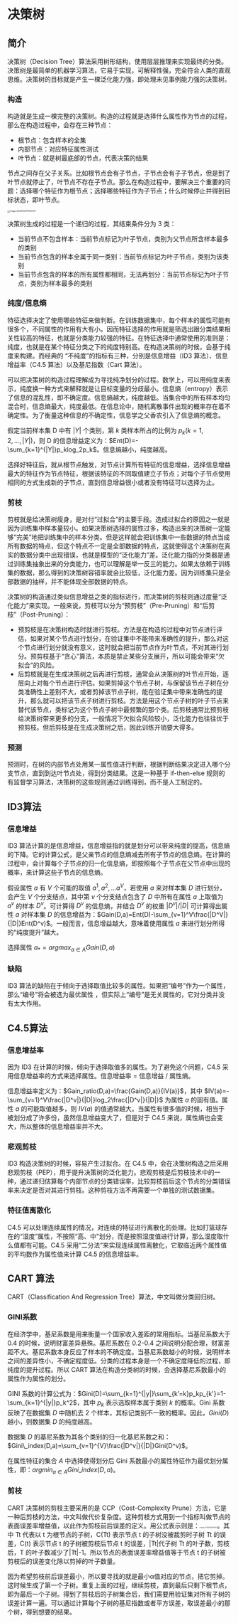 # 决策树

## 简介

决策树（Decision Tree）算法采用树形结构，使用层层推理来实现最终的分类。决策树是最简单的机器学习算法，它易于实现，可解释性强，完全符合人类的直观思维。决策树的目标就是产生一棵泛化能力强，即处理未见事例能力强的决策树。

### 构造

构造就是生成一棵完整的决策树。构造的过程就是选择什么属性作为节点的过程，那么在构造过程中，会存在三种节点：

- 根节点：包含样本的全集
- 内部节点：对应特征属性测试
- 叶节点：就是树最底部的节点，代表决策的结果

节点之间存在父子关系。比如根节点会有子节点，子节点会有子子节点，但是到了叶节点就停止了，叶节点不存在子节点。那么在构造过程中，要解决三个重要的问题：选择哪个特征作为根节点；选择哪些特征作为子节点；什么时候停止并得到目标状态，即叶节点。

<img src="figures/image-20200321111531447.png" alt="image-20200321111531447" style="zoom:33%;" />

决策树生成的过程是一个递归的过程，其结束条件分为 3 类：

- 当前节点不包含样本：当前节点标记为叶子节点，类别为父节点所含样本最多的类别
- 当前节点包含的样本全属于同一类别：当前节点标记为叶子节点，类别为该类别
- 当前节点包含的样本的所有属性都相同，无法再划分：当前节点标记为叶子节点，类别为样本最多的类别

### 纯度/信息熵

特征选择决定了使用哪些特征来做判断。在训练数据集中，每个样本的属性可能有很多个，不同属性的作用有大有小。因而特征选择的作用就是筛选出跟分类结果相关性较高的特征，也就是分类能力较强的特征。在特征选择中通常使用的准则是：纯度，也就是在某个特征分类之下的纯度特别高。在构造决策树的时候，会基于纯度来构建。而经典的 “不纯度”的指标有三种，分别是信息增益（ID3 算法）、信息增益率（C4.5 算法）以及基尼指数（Cart 算法）。

可以把决策树的构造过程理解成为寻找纯净划分的过程。数学上，可以用纯度来表示，纯度换一种方式来解释就是让目标变量的分歧最小。信息熵（entropy）表示了信息的混乱性，即不确定度。信息熵越大，纯度越低。当集合中的所有样本均匀混合时，信息熵最大，纯度最低。在信息论中，随机离散事件出现的概率存在着不确定性。为了衡量这种信息的不确定性，信息学之父香农引入了信息熵的概念。

假定当前样本集 D 中有 $|Y|$ 个类别，第 $k$ 类样本所占的比例为 $p_k(k=1,2,...,|Y|)$，则 D 的信息增益定义为：$Ent(D)=-\sum_{k=1}^{|Y|}p_klog_2p_k$。信息熵越小，纯度越高。

选择好特征后，就从根节点触发，对节点计算所有特征的信息增益，选择信息增益最大的特征作为节点特征，根据该特征的不同取值建立子节点；对每个子节点使用相同的方式生成新的子节点，直到信息增益很小或者没有特征可以选择为止。

### 剪枝

剪枝就是给决策树瘦身，是对付“过拟合”的主要手段。造成过拟合的原因之一就是因为训练集中样本量较小。如果决策树选择的属性过多，构造出来的决策树一定能够“完美”地把训练集中的样本分类。但是这样就会把训练集中一些数据的特点当成所有数据的特点，但这个特点不一定是全部数据的特点，这就使得这个决策树在真实的数据分类中出现错误，也就是模型的“泛化能力”差。泛化能力指的分类器是通过训练集抽象出来的分类能力，也可以理解是举一反三的能力。如果太依赖于训练集的数据，那么得到的决策树容错率就会比较低，泛化能力差。因为训练集只是全部数据的抽样，并不能体现全部数据的特点。

决策树的构造通过类似信息增益之类的指标进行，而决策树的剪枝则通过度量“泛化能力”来实现。一般来说，剪枝可以分为“预剪枝”（Pre-Pruning）和“后剪枝”（Post-Pruning）：

- 预剪枝是在决策树构造时就进行剪枝。方法是在构造的过程中对节点进行评估，如果对某个节点进行划分，在验证集中不能带来准确性的提升，那么对这个节点进行划分就没有意义，这时就会把当前节点作为叶节点，不对其进行划分。预剪枝基于“贪心”算法，本质是禁止某些分支展开，所以可能会带来“欠拟合”的风险。
- 后剪枝就是在生成决策树之后再进行剪枝，通常会从决策树的叶节点开始，逐层向上对每个节点进行评估。如果剪掉这个节点子树，与保留该节点子树在分类准确性上差别不大，或者剪掉该节点子树，能在验证集中带来准确性的提升，那么就可以把该节点子树进行剪枝。方法是用这个节点子树的叶子节点来替代该节点，类标记为这个节点子树中最频繁的那个类。后剪枝通常比预剪枝给决策树带来更多的分支，一般情况下欠拟合风险较小，泛化能力也往往优于预剪枝。但后剪枝是在生成决策树之后，因此训练开销要大得多。

### 预测

预测时，在树的内部节点处用某一属性值进行判断，根据判断结果决定进入哪个分支节点，直到到达叶节点处，得到分类结果。这是一种基于 if-then-else 规则的有监督学习算法，决策树的这些规则通过训练得到，而不是人工制定的。

## ID3算法

### 信息增益

ID3  算法计算的是信息增益，信息增益指的就是划分可以带来纯度的提高，信息熵的下降。它的计算公式，是父亲节点的信息熵减去所有子节点的信息熵。在计算的过程中，会计算每个子节点的归一化信息熵，即按照每个子节点在父节点中出现的概率，来计算这些子节点的信息熵。

假设属性 $a$ 有 $V$ 个可能的取值 ${a^1,a^2,...a^V}$，若使用 $a$ 来对样本集 $D$ 进行划分，会产生 $V$ 个分支结点，其中第 $v$ 个分支结点包含了 $D$ 中所有在属性 $a$ 上取值为 $a^v$ 的样本 $D^v$。可计算得 $D^v$ 的信息熵，并结合 $D^v$ 的权重 $|D^v|/|D|$ 可计算得出属性 $a$ 对样本集 $D$ 的信息增益为：$Gain(D,a)=Ent(D)-\sum_{v=1}^V\frac{|D^V|}{|D|}Ent(D^v)$。一般而言，信息增益越大，意味着使用属性 $a$ 来进行划分所得的“纯度提升”越大。

选择属性 $a_*= arg max_{a\in A}Gain(D,a)$

### 缺陷

ID3 算法的缺陷在于倾向于选择取值比较多的属性。如果把“编号”作为一个属性，那么“编号”将会被选为最优属性 ，但实际上“编号”是无关属性的，它对分类并没有太大作用。

## C4.5算法

### 信息增益率

因为 ID3 在计算的时候，倾向于选择取值多的属性。为了避免这个问题，C4.5 采用信息增益率的方式来选择属性。信息增益率 = 信息增益 / 属性熵。

信息增益率定义为：$Gain_ratio(D,a)=\frac{Gain(D,a)}{IV(a)}$，其中 $IV(a)=-\sum_{v=1}^V\frac{|D^v|}{|D|}log_2\frac{|D^v|}{|D|}$ 为属性 $a$ 的固有值。属性 $a$ 的可能取值越多，则 $IV(a)$ 的值通常越大。当属性有很多值的时候，相当于被划分成了许多份，虽然信息增益变大了，但是对于 C4.5 来说，属性熵也会变大，所以整体的信息增益率并不大。

### 悲观剪枝

ID3 构造决策树的时候，容易产生过拟合。在 C4.5 中，会在决策树构造之后采用悲观剪枝（PEP），用于提升决策树的泛化能力。悲观剪枝是后剪枝技术中的一种，通过递归估算每个内部节点的分类错误率，比较剪枝前后这个节点的分类错误率来决定是否对其进行剪枝。这种剪枝方法不再需要一个单独的测试数据集。

### 特征值离散化

C4.5 可以处理连续属性的情况，对连续的特征进行离散化的处理。比如打篮球存在的“湿度”属性，不按照“高、中”划分，而是按照湿度值进行计算，那么湿度取什么值都有可能。C4.5 采用“二分法”来实现连续属性离散化，它取临近两个属性值的平均数作为属性值来计算 C4.5 的信息增益率。

## CART 算法

CART（Classification And Regression Tree）算法，中文叫做分类回归树。

### GINI系数

在经济学中，基尼系数是用来衡量一个国家收入差距的常用指标。当基尼系数大于 0.4 的时候，说明财富差异悬殊。基尼系数在 0.2-0.4  之间说明分配合理，财富差距不大。基尼系数本身反应了样本的不确定度。当基尼系数越小的时候，说明样本之间的差异性小，不确定程度低。分类的过程本身是一个不确定度降低的过程，即纯度的提升过程。所以 CART 算法在构造分类树的时候，会选择基尼系数最小的属性作为属性的划分。

GINI 系数的计算公式为：$Gini(D)=\sum_{k=1}^{|y|}\sum_{k’=k}p_kp_{k'}=1-\sum_{k=1}^{|y|}p_k^2$，其中 $p_k$ 表示选取样本属于类别 $k$ 的概率。Gini 系数反映了在数据集 $D$ 中随机去 2 个样本，其标记类别不一致的概率。因此，$Gini(D)$ 越小，则数据集 $D$ 的纯度越高。

数据集 $D$ 的基尼系数为其各个类别的归一化基尼系数之和：$Gini\_index(D,a)=\sum_{v=1}^{V}\frac{|D^v|}{|D|}Gini(D^v)$。

在属性特征的集合 $A$ 中选择使得划分后 Gini 系数最小的属性特征作为最优划分属性，即：$arg min_{a\in A}Gini\_index(D,a)$。

### 剪枝

CART 决策树的剪枝主要采用的是 CCP（Cost-Complexity Prune）方法，它是一种后剪枝的方法，中文叫做代价复杂度。这种剪枝方式用到一个指标叫做节点的表面误差率增益值，以此作为剪枝前后误差的定义。用公式表示则是：<img src="figures/image-20210206211255057.png" alt="image-20210206211255057" style="zoom:20%;" />。其中 Tt 代表以 t  为根节点的子树，C(Tt) 表示节点 t 的子树没被裁剪时子树 Tt 的误差，C(t) 表示节点 t 的子树被剪枝后节点 t  的误差，|Tt|代子树 Tt 的叶子数，剪枝后，T 的叶子数减少了|Tt|-1。所以节点的表面误差率增益值等于节点 t  的子树被剪枝后的误差变化除以剪掉的叶子数量。

因为希望剪枝前后误差最小，所以要寻找的就是最小α值对应的节点，把它剪掉。这时候生成了第一个子树。重复上面的过程，继续剪枝，直到最后只剩下根节点，即为最后一个子树。得到了剪枝后的子树集合后，我们需要用验证集对所有子树的误差计算一遍。可以通过计算每个子树的基尼指数或者平方误差，取误差最小的那个树，得到想要的结果。